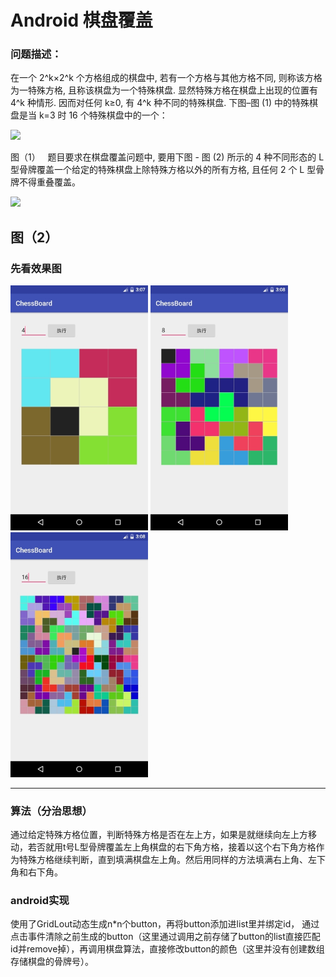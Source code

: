 


# Android 棋盘覆盖
### 问题描述：
在一个 2^k×2^k 个方格组成的棋盘中, 若有一个方格与其他方格不同, 则称该方格为一特殊方格, 且称该棋盘为一个特殊棋盘. 显然特殊方格在棋盘上出现的位置有 4^k 种情形. 因而对任何 k≥0, 有 4^k 种不同的特殊棋盘.
     下图–图 (1) 中的特殊棋盘是当 k=3 时 16 个特殊棋盘中的一个：
       
       
<img src="http://pic002.cnblogs.com/images/2011/320662/2011080809544435.png" />
  
   图（1）
  
题目要求在棋盘覆盖问题中, 要用下图 - 图 (2) 所示的 4 种不同形态的 L 型骨牌覆盖一个给定的特殊棋盘上除特殊方格以外的所有方格, 且任何 2 个 L 型骨牌不得重叠覆盖。  
  
<img src="http://pic002.cnblogs.com/images/2011/320662/2011080809550625.png" />

   图（2）
---
### 先看效果图
<img src="https://github.com/weimin96/ChessBoard/blob/master/ScreenShots/screenshot1.jpg" width="220"/>
<img src="https://github.com/weimin96/ChessBoard/blob/master/ScreenShots/screenshot2.jpg" width="220"/>
<img src="https://github.com/weimin96/ChessBoard/blob/master/ScreenShots/screenshot3.jpg" width="220"/>

---
### 算法（分治思想）
通过给定特殊方格位置，判断特殊方格是否在左上方，如果是就继续向左上方移动，若否就用t号L型骨牌覆盖左上角棋盘的右下角方格，接着以这个右下角方格作为特殊方格继续判断，直到填满棋盘左上角。然后用同样的方法填满右上角、左下角和右下角。

### android实现
  
使用了GridLout动态生成n*n个button，再将button添加进list里并绑定id，
通过点击事件清除之前生成的button（这里通过调用之前存储了button的list直接匹配id并remove掉），再调用棋盘算法，直接修改button的颜色（这里并没有创建数组存储棋盘的骨牌号）。
